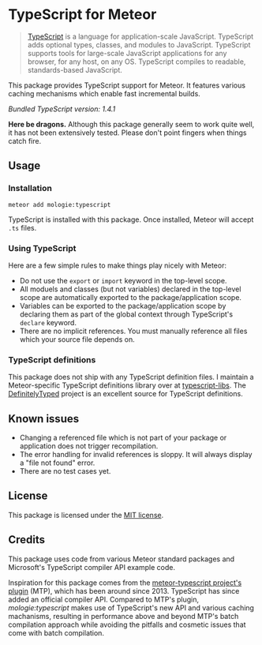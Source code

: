TypeScript for Meteor
=====================

> [TypeScript](http://www.typescriptlang.org/) is a language for application-scale JavaScript. TypeScript adds optional types, classes, and modules to JavaScript. TypeScript supports tools for large-scale JavaScript applications for any browser, for any host, on any OS. TypeScript compiles to readable, standards-based JavaScript.

This package provides TypeScript support for Meteor. It features various caching mechanisms which enable fast incremental builds.

*Bundled TypeScript version: 1.4.1*

**Here be dragons.** Although this package generally seem to work quite well, it has not been extensively tested. Please don't point fingers when things catch fire.


Usage
-----

### Installation

```
meteor add mologie:typescript
```

TypeScript is installed with this package. Once installed, Meteor will accept `.ts` files.

### Using TypeScript

Here are a few simple rules to make things play nicely with Meteor:

* Do not use the `export` or `import` keyword in the top-level scope.
* All moduels and classes (but not variables) declared in the top-level scope are automatically exported to the package/application scope.
* Variables can be exported to the package/application scope by declaring them as part of the global context through TypeScript's `declare` keyword.
* There are no implicit references. You must manually reference all files which your source file depends on.

### TypeScript definitions

This package does not ship with any TypeScript definition files. I maintain a Meteor-specific TypeScript definitions library over at [typescript-libs](//github.com/mologie/meteor-typescript-libs). The [DefinitelyTyped](http://definitelytyped.org) project is an excellent source for TypeScript definitions.


Known issues
------------

* Changing a referenced file which is not part of your package or application does not trigger recompilation.
* The error handling for invalid references is sloppy. It will always display a "file not found" error.
* There are no test cases yet.


License
-------

This package is licensed under the [MIT license](/COPYING).


Credits
-------

This package uses code from various Meteor standard packages and Microsoft's TypeScript compiler API example code.

Inspiration for this package comes from the [meteor-typescript project's plugin](//github.com/meteor-typescript/meteor-typescript-compiler) (MTP), which has been around since 2013. TypeScript has since added an official compiler API. Compared to MTP's plugin, *mologie:typescript* makes use of TypeScript's new API and various caching machanisms, resulting in performance above and beyond MTP's batch compilation approach while avoiding the pitfalls and cosmetic issues that come with batch compilation.
